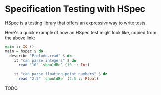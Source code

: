 # Specification Testing with HSpec

[HSpec](https://hspec.github.io/) is a testing library that offers an expressive way to write tests.

Here's a quick example of how an HSpec test might look like, copied from the above link:

```haskell
main :: IO ()
main = hspec $ do
  describe "Prelude.read" $ do
    it "can parse integers" $ do
      read "10" `shouldBe` (10 :: Int)

    it "can parse floating-point numbers" $ do
      read "2.5" `shouldBe` (2.5 :: Float)
```

TODO
